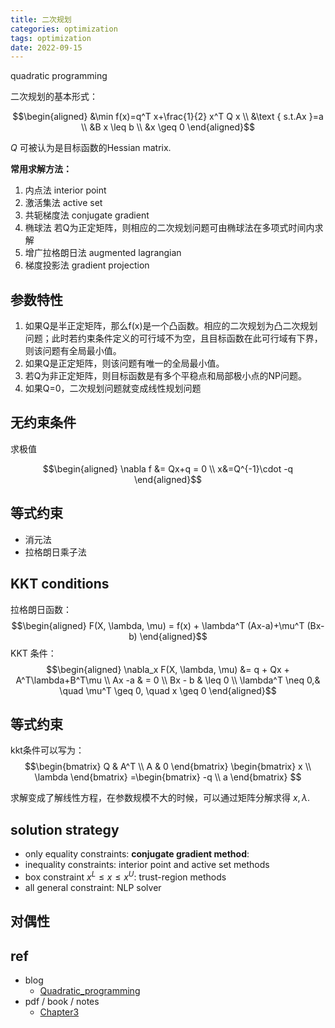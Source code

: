 ```yaml
---
title: 二次规划
categories: optimization
tags: optimization
date: 2022-09-15
---
```

quadratic programming

二次规划的基本形式：

$$\begin{aligned}
&\min f(x)=q^T x+\frac{1}{2} x^T Q x \\
&\text { s.t.Ax }=a \\
&B x \leq b \\
&x \geq 0
\end{aligned}$$


$Q$ 可被认为是目标函数的Hessian matrix.

**常用求解方法：**

1. 内点法 interior point
2. 激活集法 active set
3. 共轭梯度法 conjugate gradient
4. 椭球法 若Q为正定矩阵，则相应的二次规划问题可由椭球法在多项式时间内求解
5. 增广拉格朗日法 augmented lagrangian
6. 梯度投影法 gradient projection

## 参数特性

1. 如果Q是半正定矩阵，那么f(x)是一个凸函数。相应的二次规划为凸二次规划问题；此时若约束条件定义的可行域不为空，且目标函数在此可行域有下界，则该问题有全局最小值。
2. 如果Q是正定矩阵，则该问题有唯一的全局最小值。
3. 若Q为非正定矩阵，则目标函数是有多个平稳点和局部极小点的NP问题。
4. 如果Q=0，二次规划问题就变成线性规划问题

## 无约束条件

求极值

$$\begin{aligned}
\nabla f &= Qx+q = 0 \\ 
x&=Q^{-1}\cdot -q
\end{aligned}$$

## 等式约束

- 消元法
- 拉格朗日乘子法

## KKT conditions

拉格朗日函数：
$$\begin{aligned}
F(X, \lambda, \mu) = f(x) + \lambda^T (Ax-a)+\mu^T (Bx-b)
\end{aligned}$$
KKT 条件：
$$\begin{aligned}
\nabla_x F(X, \lambda, \mu) &= q + Qx + A^T\lambda+B^T\mu  \\
Ax -a & = 0    \\
Bx - b & \leq 0 \\
\lambda^T \neq 0,& \quad \mu^T \geq 0, \quad x \geq 0
\end{aligned}$$

## 等式约束

kkt条件可以写为：
$$\begin{bmatrix} Q & A^T \\ A & 0  \end{bmatrix} 
\begin{bmatrix} x \\ \lambda  \end{bmatrix} =\begin{bmatrix} -q \\ a  \end{bmatrix} $$

求解变成了解线性方程，在参数规模不大的时候，可以通过矩阵分解求得 $x, \lambda$.


## solution strategy

- only equality constraints: **conjugate gradient method**:
-  inequality constraints: interior point and active set methods
- box constraint $x^L\leq x \leq x^U$: trust-region methods
- all general constraint: NLP solver

## 对偶性

## ref

- blog
    - [Quadratic_programming](https://optimization.mccormick.northwestern.edu/index.php/Quadratic_programming)
- pdf / book / notes
    - [Chapter3](https://www.math.uh.edu/~rohop/fall_06/Chapter3.pdf)